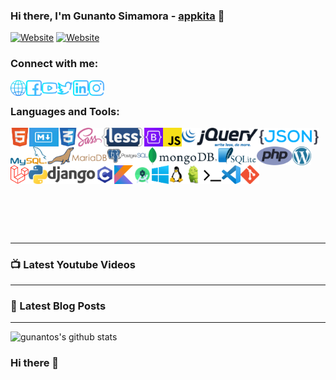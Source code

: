 ### Hi there, I'm Gunanto Simamora - [appkita][website] 👋

[![Website](https://img.shields.io/website?label=app-kita.com&style=for-the-badge&url=https%3A%2F%2Fapp-kita.com)](https://app-kita.com)
[![Website](https://img.shields.io/website?label=gunantos.github.io&style=for-the-badge&url=https%3A%2F%2Fgunantos.github.io)](https://gunantos.github.io)

### Connect with me:

[<img align="left" alt="gunantos.com" height="25px" src="https://raw.githubusercontent.com/gunantos/gunantos/main/social/web.png" />][website]
[<img align="left" alt="gunantos | Facebook" height="25px" src="https://raw.githubusercontent.com/gunantos/gunantos/main/social/facebook.png" />][facebook]
[<img align="left" alt="gunantos | YouTube" height="25px" src="https://raw.githubusercontent.com/gunantos/gunantos/main/social/youtube.png" />][youtube]
[<img align="left" alt="gunantos | Twitter" height="25px" src="https://raw.githubusercontent.com/gunantos/gunantos/main/social/twitter.png" />][twitter]
[<img align="left" alt="gunantos | LinkedIn" height="25px" src="https://raw.githubusercontent.com/gunantos/gunantos/main/social/linkedin.png" />][linkedin]
[<img align="left" alt="gunantos | Instagram" height="25px" src="https://raw.githubusercontent.com/gunantos/gunantos/main/social/instagram.png" />][instagram]

<br />

### Languages and Tools:

[<img align="left" alt="HTML5" height="30px" src="https://raw.githubusercontent.com/gunantos/gunantos/main/icons/html.png" />][null-link]
[<img align="left" alt="Mark Down" height="30px" src="https://raw.githubusercontent.com/gunantos/gunantos/main/icons/md.png" />][null-link]
[<img align="left" alt="CSS3" height="30px" src="https://raw.githubusercontent.com/gunantos/gunantos/main/icons/css.png" />][null-link]
[<img align="left" alt="Sass" height="30px" src="https://raw.githubusercontent.com/gunantos/gunantos/main/icons/sass.png" />][null-link]
[<img align="left" alt="Less" height="30px" src="https://raw.githubusercontent.com/gunantos/gunantos/main/icons/less.png" />][null-link]
[<img align="left" alt="Bootstrap" height="30px" src="https://raw.githubusercontent.com/gunantos/gunantos/main/icons/bootstrap.png" />][null-link]
[<img align="left" alt="JavaScript" height="30px" src="https://raw.githubusercontent.com/gunantos/gunantos/main/icons/js.png" />][null-link]
[<img align="left" alt="jquery" height="30px" src="https://raw.githubusercontent.com/gunantos/gunantos/main/icons/jquery.png" />][null-link]
[<img align="left" alt="JSON" height="30px" src="https://raw.githubusercontent.com/gunantos/gunantos/main/icons/json.png" />][null-link]
[<img align="left" alt="MySQL" height="30px" src="https://raw.githubusercontent.com/gunantos/gunantos/main/icons/mysql.png" />][null-link]
[<img align="left" alt="MariaDB" height="30px" src="https://raw.githubusercontent.com/gunantos/gunantos/main/icons/mariadb.png" />][null-link]
[<img align="left" alt="Postgresql " height="30px" src="https://raw.githubusercontent.com/gunantos/gunantos/main/icons/pgsql.png" />][null-link]
[<img align="left" alt="MongoDB" height="30px" src="https://raw.githubusercontent.com/gunantos/gunantos/main/icons/mongodb.png" />][null-link]
[<img align="left" alt="Sql lite" height="30px" src="https://raw.githubusercontent.com/gunantos/gunantos/main/icons/sqllite.png" />][null-link]
[<img align="left" alt="PHP" height="30px" src="https://raw.githubusercontent.com/gunantos/gunantos/main/icons/php.png" />][null-link]
[<img align="left" alt="WordPress" height="30px" src="https://raw.githubusercontent.com/gunantos/gunantos/main/icons/wp.png" />][null-link]
[<img align="left" alt="laravel" height="30px" src="https://raw.githubusercontent.com/gunantos/gunantos/main/icons/laravel.png" />][null-link]
[<img align="left" alt="Python" height="30px" src="https://raw.githubusercontent.com/gunantos/gunantos/main/icons/py.png" />][null-link]
[<img align="left" alt="Django" height="30px" src="https://raw.githubusercontent.com/gunantos/gunantos/main/icons/django.png" />][null-link]
[<img align="left" alt="C Programming" height="30px" src="https://raw.githubusercontent.com/gunantos/gunantos/main/icons/c-lang.png" />][null-link]
[<img align="left" alt="Koylin" height="30px" src="https://raw.githubusercontent.com/gunantos/gunantos/main/icons/kotlin.png" />][null-link]
[<img align="left" alt="Android Studio" height="30px" src="https://raw.githubusercontent.com/gunantos/gunantos/main/icons/androidstudio.png" />][null-link]
[<img align="left" alt="Windows" height="30px" src="https://raw.githubusercontent.com/gunantos/gunantos/main/icons/windows.png" />][null-link]
[<img align="left" alt="Linux" height="30px" src="https://raw.githubusercontent.com/gunantos/gunantos/main/icons/linux.png" />][null-link]
[<img align="left" alt="Android" height="30px" src="https://raw.githubusercontent.com/gunantos/gunantos/main/icons/android.png" />][null-link]
[<img align="left" alt="Terminal" height="30px" src="https://raw.githubusercontent.com/gunantos/gunantos/main/icons/terminal.png" />][null-link]
[<img align="left" alt="VS Code" height="30px" src="https://raw.githubusercontent.com/gunantos/gunantos/main/icons/vscode.png" />][null-link]
[<img align="left" alt="git" height="30px" src="https://raw.githubusercontent.com/gunantos/gunantos/main/icons/git.png" />][null-link]
<br/>
<br/>
<br/>
<br/>
<br/>
<br/>
<br/>
<br/>
<br/>
<br/>

---

### 📺 Latest Youtube Videos

<!-- YOUTUBE:START -->
<!-- YOUTUBE:END -->

---

### 📕 Latest Blog Posts

<!-- BLOG-POST-LIST:START -->
<!-- BLOG-POST-LIST:END -->

---

<img aligh="left" alt="gunantos's github stats" src="https://github-readme-stats.vercel.app/api?username=gunantos">

[website]: https://app-kita.com
[facebook]: https://facebook.com/andtho89
[twitter]: https://twitter.com/app_kita
[youtube]: https://www.youtube.com/channel/UCIXKz_L_ewTrqGuTs44y4_g
[instagram]: https://instagram.com/gunanto_mora
[linkedin]: https://linkedin.com/in/gunanto-simamora
[null-link]: #

### Hi there 👋

<!--
**gunantos/gunantos** is a ✨ _special_ ✨ repository because its `README.md` (this file) appears on your GitHub profile.

Here are some ideas to get you started:

- 🔭 I’m currently working on ...
- 🌱 I’m currently learning ...
- 👯 I’m looking to collaborate on ...
- 🤔 I’m looking for help with ...
- 💬 Ask me about ...
- 📫 How to reach me: ...
- 😄 Pronouns: ...
- ⚡ Fun fact: ...
-->
